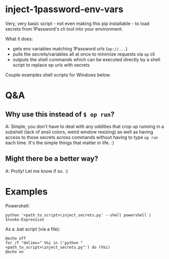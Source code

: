 # inject-1password-env-vars

Very, very basic script - not even making this pip installable - to load secrets from 1Password's cli tool into your environment.

What it does:
- gets env variables matching 1Password urls (`op://...`)
- pulls the secrets/variables all at once to minimize requests via `op` cli
- outputs the shell commands which can be executed directly by a shell script to replace op urls with secrets

Couple examples shell scripts for Windows below.


# Q&A

## Why use this instead of `$ op run`?
A: Simple, you don't have to deal with any oddities that crop up running in a subshell (lack of ansii colors, weird window resizing) as well as having access to those secrets across commands without having to type `op run` each time. It's the simple things that matter in life. :)

## Might there be a better way?
A: Prolly! Let me know if so. :)


# Examples

Powershell:

```pwsh
python '<path_to_script>\inject_secrets.py' --shell powershell | Invoke-Expression
```

As a .bat script (via a file):

```winbatch
@echo off
for /f "delims=" %%i in ('python "<path_to_script>\inject_secrets.py"') do (%%i)
@echo on
```
